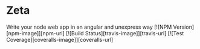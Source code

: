 Zeta
========
Write your node web app in an angular and unexpress way
[![NPM Version][npm-image]][npm-url]
[![Build Status][travis-image]][travis-url]
[![Test Coverage][coveralls-image]][coveralls-url]

